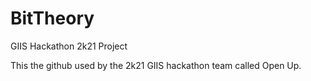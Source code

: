 # BitTheory
GIIS Hackathon 2k21 Project

This the github used by the 2k21 GIIS hackathon team called Open Up.
